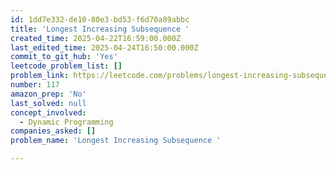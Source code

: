 ```yaml
---
id: 1dd7e332-de10-80e3-bd53-f6d70a89abbc
title: 'Longest Increasing Subsequence '
created_time: 2025-04-22T16:59:00.000Z
last_edited_time: 2025-04-24T16:50:00.000Z
commit_to_git_hub: 'Yes'
leetcode_problem_list: []
problem_link: https://leetcode.com/problems/longest-increasing-subsequence/description/
number: 117
amazon_prep: 'No'
last_solved: null
concept_involved:
  - Dynamic Programming
companies_asked: []
problem_name: 'Longest Increasing Subsequence '

---
```

